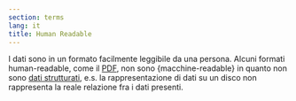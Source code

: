 ```yaml
---
section: terms
lang: it
title: Human Readable
---
```


I dati sono in un formato facilmente leggibile da una persona. Alcuni formati human-readable, come il [PDF](../pdf/), non sono {macchine-readable} in quanto non sono [dati strutturati](../structured-data/), e.s. la rappresentazione di dati su un disco non rappresenta la reale relazione fra i dati presenti.
